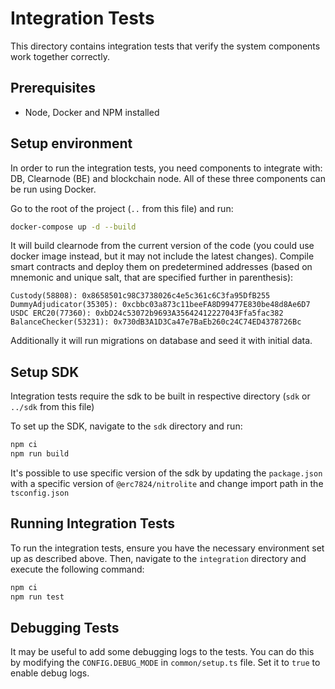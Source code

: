 # Integration Tests

This directory contains integration tests that verify the system components work together correctly.

## Prerequisites

- Node, Docker and NPM installed

## Setup environment

In order to run the integration tests, you need components to integrate with: DB, Clearnode (BE) and blockchain node. All of these three components can be run using Docker.

Go to the root of the project (`..` from this file) and run:

```bash
docker-compose up -d --build
```

It will build clearnode from the current version of the code (you could use docker image instead, but it may not include the latest changes). Compile smart contracts and deploy them on predetermined addresses (based on mnemonic and unique salt, that are specified further in parenthesis):

```
Custody(58808): 0x8658501c98C3738026c4e5c361c6C3fa95DfB255
DummyAdjudicator(35305): 0xcbbc03a873c11beeFA8D99477E830be48d8Ae6D7
USDC ERC20(77360): 0xbD24c53072b9693A35642412227043Ffa5fac382
BalanceChecker(53231): 0x730dB3A1D3Ca47e7BaEb260c24C74ED4378726Bc
```

Additionally it will run migrations on database and seed it with initial data.

## Setup SDK

Integration tests require the sdk to be built in respective directory (`sdk` or `../sdk` from this file)

To set up the SDK, navigate to the `sdk` directory and run:

```bash
npm ci
npm run build
```

It's possible to use specific version of the sdk by updating the `package.json` with a specific version of `@erc7824/nitrolite` and change import path in the `tsconfig.json`

## Running Integration Tests

To run the integration tests, ensure you have the necessary environment set up as described above. Then, navigate to the `integration` directory and execute the following command:

```bash
npm ci
npm run test
```

## Debugging Tests

It may be useful to add some debugging logs to the tests. You can do this by modifying the `CONFIG.DEBUG_MODE` in `common/setup.ts` file. Set it to `true` to enable debug logs.
